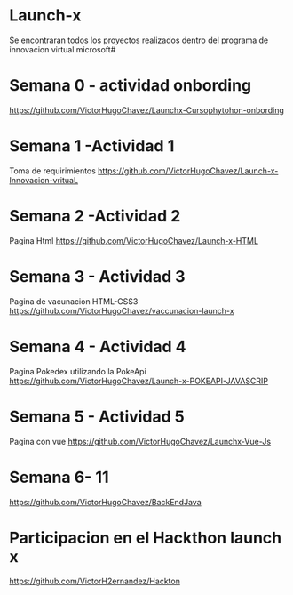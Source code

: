 # Launch-x
Se encontraran todos los proyectos realizados dentro del programa de innovacion virtual microsoft#

# Semana 0 - actividad onbording
https://github.com/VictorHugoChavez/Launchx-Cursophytohon-onbording

# Semana 1 -Actividad 1
Toma de requirimientos
https://github.com/VictorHugoChavez/Launch-x-Innovacion-vrituaL


# Semana 2 -Actividad 2
Pagina Html
https://github.com/VictorHugoChavez/Launch-x-HTML

# Semana 3 - Actividad 3
Pagina de vacunacion HTML-CSS3
https://github.com/VictorHugoChavez/vaccunacion-launch-x

# Semana 4 - Actividad 4
Pagina Pokedex utilizando la PokeApi
https://github.com/VictorHugoChavez/Launch-x-POKEAPI-JAVASCRIP


# Semana 5 - Actividad 5
Pagina con vue
https://github.com/VictorHugoChavez/Launchx-Vue-Js

# Semana 6- 11
https://github.com/VictorHugoChavez/BackEndJava

# Participacion en el Hackthon launch x
https://github.com/VictorH2ernandez/Hackton
